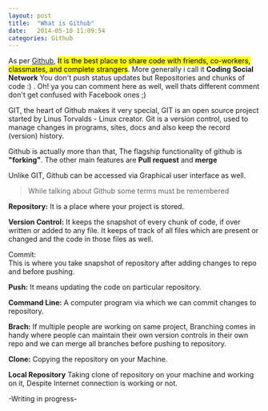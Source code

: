 ```yaml
---
layout: post
title:  "What is Github"
date:   2014-05-10 11:09:54
categories: Github
---
```

As per [Github](https://github.com/about), <mark>It is the best place to share code with friends, co-workers, classmates, and complete strangers</mark>. More generally i call it __Coding Social Network__ You don't push status updates but Repositories and chunks of code :) . Oh! ya you can comment here as well, well thats different comment don't get confused with Facebook ones ;)

GIT, the heart of Github makes it very special, GIT is an open source project started by Linus Torvalds - Linux creator. Git is a version control, used to manage changes in programs, sites, docs and also keep the record (version) history.

Github is actually more than that, The flagship functionality of github is <b>"forking"</b>. The other main features are <b>Pull request</b> and <b>merge</b>

Unlike GIT, Github can be accessed via Graphical user interface as well.

> While talking about Github some terms must be remembered 

<b>Repository:</b> It is a place where your project is stored.

<b>Version Control:</b> It keeps the snapshot of every chunk of code, if over written or added to any file. It keeps of track of all files which are present or changed and the code in those files as well.

<div>Commit:</div> This is where you take snapshot of repository after adding changes to repo and before pushing.

<b>Push:</b> It means updating the code on particular repository.

<b>Command Line:</b> A computer program via which we can commit changes to repository.

<b>Brach:</b> If multiple people are working on same project, Branching comes in handy where people can maintain their own version controls in their own repo and we can merge all branches before pushing to repository.

<b>Clone:</b> Copying the repository on your Machine.

<b>Local Repository</b> Taking clone of repository on your machine and working on it, Despite Internet connection is working or not.



-Writing in progress- 